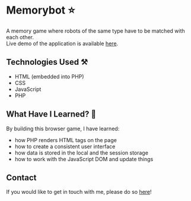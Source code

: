 # Memorybot ⭐
A memory game where robots of the same type have to be matched with each other.\
Live demo of the application is available [here](https://memorybot.herokuapp.com/).

## Technologies Used ⚒️
- HTML (embedded into PHP)
- CSS
- JavaScript
- PHP

## What Have I Learned? 🤔
By building this browser game, I have learned:
- how PHP renders HTML tags on the page
- how to create a consistent user interface
- how data is stored in the local and the session storage
- how to work with the JavaScript DOM and update things


## Contact
If you would like to get in touch with me, please do so [here](https://www.linkedin.com/in/anirudh-vadlamani/)!
